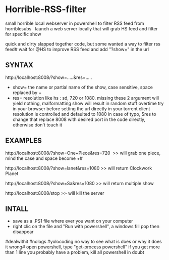 # Horrible-RSS-filter
small horrible local webserver in powershell to filter RSS feed from horriblesubs
 
 launch a web server locally that will grab HS feed and filter for specific show

quick and dirty slapped together code, but some wanted a way to filter rss feed# wait for @HS to improve RSS feed and add "?show=" in the url 

## SYNTAX
 
 http://localhost:8008/?show=.....&res=.....
* show= the name or partial name of the show, case sensitive, space replaced by +
* res= resolution like hs : sd, 720 or 1080.
missing these 2 argument will yield nothing, 
malformatting show will result in random stuff overtime try in your browser before setting the url directly in your torrent client
resolution is controlled and defaulted to 1080 in case of typo, $res to change that
replace 8008 with desired port in the code directly, otherwise don't touch it

## EXAMPLES 

http://localhost:8008/?show=One+Piece&res=720  >> will grab one piece, mind the case and space become +#

http://localhost:8008/?show=lanet&res=1080 >> will return Clockwork Planet

http://localhost:8008/?show=Sa&res=1080 >> will return multiple show

http://localhost:8008/stop >> will kill the server

## INTALL
* save as a .PS1 file where ever you want on your computer
* right clic on the file and "Run with powershell", a windows fill pop then disappear

#dealwithit #nologs #yolocoding
no way to see what is does or why it does it wrong# open powershell, type "get-process powershell" if you get more than 1 line you probably have a problem, kill all powershell in doubt 
